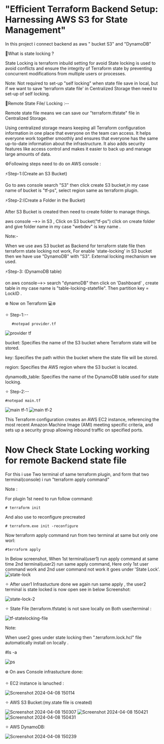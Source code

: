 # "Efficient Terraform Backend Setup: Harnessing AWS S3 for State Management"

In this project i connect backend as aws " bucket S3" and "DynamoDB"

🌟What is state locking ?

State Locking is terraform inbuild setting for avoid State locking is used to avoid conflicts and ensure the integrity of Terraform state by preventing concurrent modifications from multiple
users or processes.

Note: Not required to set-up "self locking"  when state file save in local, but if we want to save 'terraform state file' in Centralized Storage then need to set-up of self locking.

🌟Remote State File/ Locking :--

Remote state file means we can save our "terraform.tfstate" file in Centralized Storage.

Using centralized storage means keeping all Terraform configuration information in one place that everyone on the team can access. It helps everyone work together smoothly and ensures that 
everyone has the same up-to-date information about the infrastructure. It also adds security features like access control and makes it easier to back up and manage large amounts of data.


⚙️Following steps need to do on AWS console :

⚡Step-1:(Create an S3 Bucket)

Go to aws console search "S3" then click create S3 bucket,in my case name of bucket is "tf-ps", select region same as terraform plugin.

⚡Step-2:(Create a Folder in the Bucket)

 After S3 Bucket is created then need to create folder to manage things.

 aws console -->> in S3 , Click on S3 bucket("tf-ps") click on create folder and give folder name in my case "webdev" is key name .

 Note:-

 When we use aws S3 bucket as Backend for terraform state file then terraform state locking not work, For enable 'state-locking' in S3 bucket then we have use "DynamoDB" with "S3". 
 External locking mechanism we used.

⚡Step-3: (DynamoDB table)

on aws console-->> search "dynamoDB" then click on 'Dashboard' , create table in my case name is "table-locking-statefile". 
Then partition key = LockID .



❄️ Now on Terraform 💻❄️

✧ Step-1:--

       #notepad provider.tf

![provider tf](https://github.com/Pratikshinde55/Terraform-Remote-Backend-state_locking/assets/145910708/eaca1b18-16da-40e0-b2ee-b4212799edf3)

bucket: Specifies the name of the S3 bucket where Terraform state will be stored.

key: Specifies the path within the bucket where the state file will be stored.

region: Specifies the AWS region where the S3 bucket is located.

dynamodb_table: Specifies the name of the DynamoDB table used for state locking.


✧ Step-2:--

    #notepad main.tf

![main tf-1](https://github.com/Pratikshinde55/Terraform-Remote-Backend-state_locking/assets/145910708/69380606-fb4d-4424-b7fc-0c08510a2da9)
![main tf-2](https://github.com/Pratikshinde55/Terraform-Remote-Backend-state_locking/assets/145910708/f0decdb5-5f3b-4b15-a25f-12469d8e14b2)

This Terraform configuration creates an AWS EC2 instance, referencing the most recent Amazon Machine Image (AMI) meeting specific criteria, and sets up a security
group allowing inbound traffic on specified ports.


# Now Check State Locking working for remote Backend state file 
For this i use Two terminal of same terraform plugin, and form that two terminal(console) i run "terraform apply command"

Note : 

For plugin 1st need to run follow command:

    # terraform init
    
And also use to reconfigure precreated 

    # terraform.exe init -reconfigure

Now terraform apply command run from two terminal at same but only one worl:

    #terraform apply

In Below screenshot, When 1st terminal(user1) run apply command at same time 2nd terminal(user2) run same apply command, Here only 1st user command work and 2nd user command not work 
it goes under 'State Lock'.
![state-lock](https://github.com/Pratikshinde55/Terraform-Remote-Backend-state_locking/assets/145910708/6f63d12b-d757-49b2-b05d-f16489f5cb18)

✧ After user1 Infrastucture done we again run same apply , the user2 terminal is state locked is now open see in below Screenshot: 

![state-lock-2](https://github.com/Pratikshinde55/Terraform-Remote-Backend-state_locking/assets/145910708/179e7c65-af8e-4f2d-82cb-0783c5c54ab4)


✧ State File (terraform.tfstate) is not save locally on Both user/terminal :

![tf-statelocking-file](https://github.com/Pratikshinde55/Terraform-Remote-Backend-state_locking/assets/145910708/71c3b6ca-b0ff-4aeb-82e0-d6713ca57cbc)


Note:

When user2 goes under state locking then ".terraform.lock.hcl" file automatically install on locally .

   #ls -a
   
![ps](https://github.com/Pratikshinde55/Terraform-Remote-Backend-state_locking/assets/145910708/3ffb5194-add2-4018-b102-9c34d9c279be)


❄️ On aws Console infrastucture done:


✧ EC2 instance is lanuched :


![Screenshot 2024-04-08 150114](https://github.com/Pratikshinde55/Terraform-Remote-Backend-state_locking/assets/145910708/c47f81ae-bc1a-44a2-88bf-46e70cc9f749)



✧ AWS S3 Bucket:(my.state file is created)


![Screenshot 2024-04-08 150307](https://github.com/Pratikshinde55/Terraform-Remote-Backend-state_locking/assets/145910708/4e0dcf2b-2743-480d-8333-295e9823bc01)
![Screenshot 2024-04-08 150421](https://github.com/Pratikshinde55/Terraform-Remote-Backend-state_locking/assets/145910708/ed59e36f-4861-4843-a17b-d28586f1e09e)
![Screenshot 2024-04-08 150431](https://github.com/Pratikshinde55/Terraform-Remote-Backend-state_locking/assets/145910708/996f029e-f86a-4993-812b-01a070fbdc16)

✧ AWS DynamoDB:


![Screenshot 2024-04-08 150239](https://github.com/Pratikshinde55/Terraform-Remote-Backend-state_locking/assets/145910708/64e1c8be-2c6e-4205-bde0-4fade7a92375)






















